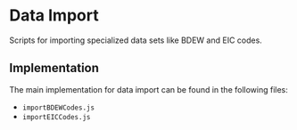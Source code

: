 # Data Import

Scripts for importing specialized data sets like BDEW and EIC codes.

## Implementation

The main implementation for data import can be found in the following files:

*   `importBDEWCodes.js`
*   `importEICCodes.js`
